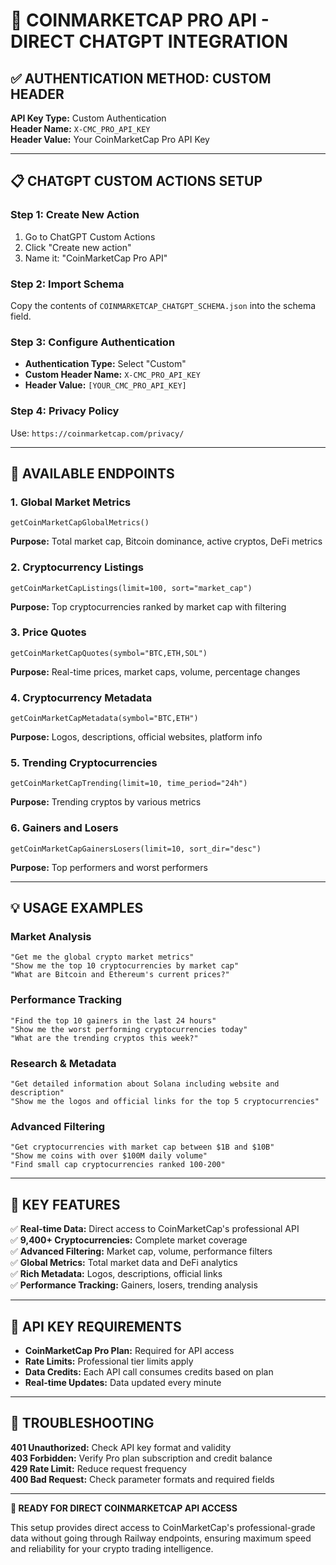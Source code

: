 # 🚀 COINMARKETCAP PRO API - DIRECT CHATGPT INTEGRATION

## ✅ AUTHENTICATION METHOD: CUSTOM HEADER
**API Key Type:** Custom Authentication  
**Header Name:** `X-CMC_PRO_API_KEY`  
**Header Value:** Your CoinMarketCap Pro API Key  

---

## 📋 CHATGPT CUSTOM ACTIONS SETUP

### Step 1: Create New Action
1. Go to ChatGPT Custom Actions
2. Click "Create new action"
3. Name it: "CoinMarketCap Pro API"

### Step 2: Import Schema
Copy the contents of `COINMARKETCAP_CHATGPT_SCHEMA.json` into the schema field.

### Step 3: Configure Authentication
- **Authentication Type:** Select "Custom"
- **Custom Header Name:** `X-CMC_PRO_API_KEY`
- **Header Value:** `[YOUR_CMC_PRO_API_KEY]`

### Step 4: Privacy Policy
Use: `https://coinmarketcap.com/privacy/`

---

## 🔧 AVAILABLE ENDPOINTS

### 1. Global Market Metrics
```
getCoinMarketCapGlobalMetrics()
```
**Purpose:** Total market cap, Bitcoin dominance, active cryptos, DeFi metrics

### 2. Cryptocurrency Listings
```
getCoinMarketCapListings(limit=100, sort="market_cap")
```
**Purpose:** Top cryptocurrencies ranked by market cap with filtering

### 3. Price Quotes
```
getCoinMarketCapQuotes(symbol="BTC,ETH,SOL")
```
**Purpose:** Real-time prices, market caps, volume, percentage changes

### 4. Cryptocurrency Metadata
```
getCoinMarketCapMetadata(symbol="BTC,ETH")
```
**Purpose:** Logos, descriptions, official websites, platform info

### 5. Trending Cryptocurrencies
```
getCoinMarketCapTrending(limit=10, time_period="24h")
```
**Purpose:** Trending cryptos by various metrics

### 6. Gainers and Losers
```
getCoinMarketCapGainersLosers(limit=10, sort_dir="desc")
```
**Purpose:** Top performers and worst performers

---

## 💡 USAGE EXAMPLES

### Market Analysis
```
"Get me the global crypto market metrics"
"Show me the top 10 cryptocurrencies by market cap"
"What are Bitcoin and Ethereum's current prices?"
```

### Performance Tracking
```
"Find the top 10 gainers in the last 24 hours"
"Show me the worst performing cryptocurrencies today"
"What are the trending cryptos this week?"
```

### Research & Metadata
```
"Get detailed information about Solana including website and description"
"Show me the logos and official links for the top 5 cryptocurrencies"
```

### Advanced Filtering
```
"Get cryptocurrencies with market cap between $1B and $10B"
"Show me coins with over $100M daily volume"
"Find small cap cryptocurrencies ranked 100-200"
```

---

## 🎯 KEY FEATURES

✅ **Real-time Data:** Direct access to CoinMarketCap's professional API  
✅ **9,400+ Cryptocurrencies:** Complete market coverage  
✅ **Advanced Filtering:** Market cap, volume, performance filters  
✅ **Global Metrics:** Total market data and DeFi analytics  
✅ **Rich Metadata:** Logos, descriptions, official links  
✅ **Performance Tracking:** Gainers, losers, trending analysis  

---

## 🔑 API KEY REQUIREMENTS

- **CoinMarketCap Pro Plan:** Required for API access
- **Rate Limits:** Professional tier limits apply
- **Data Credits:** Each API call consumes credits based on plan
- **Real-time Updates:** Data updated every minute

---

## 🚨 TROUBLESHOOTING

**401 Unauthorized:** Check API key format and validity  
**403 Forbidden:** Verify Pro plan subscription and credit balance  
**429 Rate Limit:** Reduce request frequency  
**400 Bad Request:** Check parameter formats and required fields  

---

**🎉 READY FOR DIRECT COINMARKETCAP API ACCESS**

This setup provides direct access to CoinMarketCap's professional-grade data without going through Railway endpoints, ensuring maximum speed and reliability for your crypto trading intelligence.